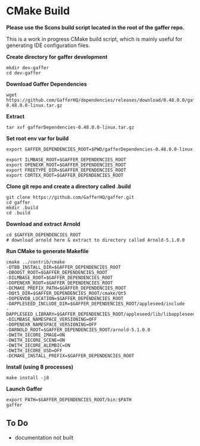 # CMake Build


**Please use the Scons build script located in the root of the gaffer repo.**

This is a work in progress CMake build script, which is mainly useful for generating IDE configuration files.

**Create directory for gaffer development**

~~~
mkdir dev-gaffer
cd dev-gaffer
~~~

**Download Gaffer Dependencies**
~~~
wget https://github.com/GafferHQ/dependencies/releases/download/0.48.0.0/gafferDependencies-0.48.0.0-linux.tar.gz
~~~

**Extract**
~~~
tar xvf gafferDependencies-0.48.0.0-linux.tar.gz
~~~

**Set root env var for build**
~~~
export GAFFER_DEPENDENCIES_ROOT=$PWD/gafferDependencies-0.48.0.0-linux

export ILMBASE_ROOT=$GAFFER_DEPENDENCIES_ROOT
export OPENEXR_ROOT=$GAFFER_DEPENDENCIES_ROOT
export FREETYPE_DIR=$GAFFER_DEPENDENCIES_ROOT
export CORTEX_ROOT=$GAFFER_DEPENDENCIES_ROOT
~~~


**Clone git repo and create a directory called .build**

~~~
git clone https://github.com/GafferHQ/gaffer.git
cd gaffer
mkdir .build
cd .build
~~~

**Download and extract Arnold**
~~~
cd $GAFFER_DEPENDENCIES_ROOT
# download arnold here & extract to directory called Arnold-5.1.0.0
~~~

**Run CMake to generate Makefile**
~~~
cmake ../contrib/cmake
-DTBB_INSTALL_DIR=$GAFFER_DEPENDENCIES_ROOT
-DBOOST_ROOT=$GAFFER_DEPENDENCIES_ROOT
-DILMBASE_ROOT=$GAFFER_DEPENDENCIES_ROOT
-DOPENEXR_ROOT=$GAFFER_DEPENDENCIES_ROOT
-DCMAKE_PREFIX_PATH=$GAFFER_DEPENDENCIES_ROOT
-DQt5_DIR=$GAFFER_DEPENDENCIES_ROOT/cmake/Qt5
-DOPENVDB_LOCATION=$GAFFER_DEPENDENCIES_ROOT
-DAPPLESEED_INCLUDE_DIR=$GAFFER_DEPENDENCIES_ROOT/appleseed/include
-DAPPLESEED_LIBRARY=$GAFFER_DEPENDENCIES_ROOT/appleseed/lib/libappleseed.so
-DILMBASE_NAMESPACE_VERSIONING=OFF
-DOPENEXR_NAMESPACE_VERSIONING=OFF
-DARNOLD_ROOT=$GAFFER_DEPENDENCIES_ROOT/arnold-5.1.0.0
-DWITH_IECORE_IMAGE=ON
-DWITH_IECORE_SCENE=ON
-DWITH_IECORE_ALEMBIC=ON
-DWITH_IECORE_USD=OFF
-DCMAKE_INSTALL_PREFIX=$GAFFER_DEPENDENCIES_ROOT
~~~

**Install (using 8 processes)**

~~~
make install -j8
~~~

**Launch Gaffer**

~~~
export PATH=$GAFFER_DEPENDENCIES_ROOT/bin:$PATH
gaffer
~~~

## To Do

- documentation not built

